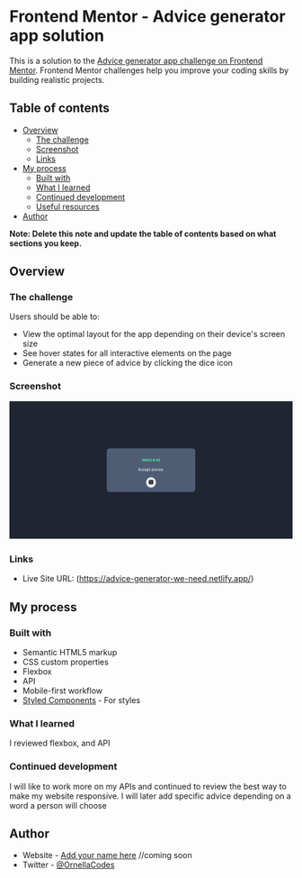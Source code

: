 # Frontend Mentor - Advice generator app solution

This is a solution to the [Advice generator app challenge on Frontend Mentor](https://www.frontendmentor.io/challenges/advice-generator-app-QdUG-13db). Frontend Mentor challenges help you improve your coding skills by building realistic projects.

## Table of contents

- [Overview](#overview)
  - [The challenge](#the-challenge)
  - [Screenshot](#screenshot)
  - [Links](#links)
- [My process](#my-process)
  - [Built with](#built-with)
  - [What I learned](#what-i-learned)
  - [Continued development](#continued-development)
  - [Useful resources](#useful-resources)
- [Author](#author)

**Note: Delete this note and update the table of contents based on what sections you keep.**

## Overview

### The challenge

Users should be able to:

- View the optimal layout for the app depending on their device's screen size
- See hover states for all interactive elements on the page
- Generate a new piece of advice by clicking the dice icon

### Screenshot

![](https://github.com/OrnellaTchinda/Advice-Generator/blob/c7e10f393b7d255a71b711a67e07c543272d8a19/images/Web%20capture_advice-generator-we-need.netlify.app.jpeg)




### Links


- Live Site URL: (https://advice-generator-we-need.netlify.app/)

## My process

### Built with

- Semantic HTML5 markup
- CSS custom properties
- Flexbox
- API
- Mobile-first workflow
- [Styled Components](https://styled-components.com/) - For styles


### What I learned

I reviewed flexbox, and API 


### Continued development

I will like to work more on my APIs and continued to review the best way to make my website responsive. I will later add specific advice depending on a word a person will choose


## Author

- Website - [Add your name here](https://www.your-site.com) //coming soon
- Twitter - [@OrnellaCodes](https://www.twitter.com/ornellacodes)

